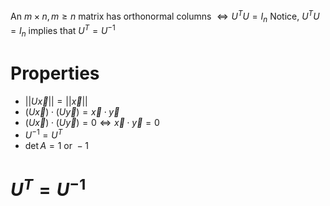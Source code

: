 An $m \times n, m \ge n$ matrix has orthonormal columns $\iff U^TU=I_n$
Notice, $U^TU=I_n$ implies that $U^T=U^{-1}$ 
# Properties 
- $||U\vec{x}||=||\vec{x}||$
- $(U\vec{x})\cdot(U\vec{y})=\vec{x}\cdot\vec{y}$
- $(U\vec{x})\cdot(U\vec{y})=0 \iff \vec{x}\cdot\vec{y}=0$
- $U^{-1}=U^T$
- $\det{A}=1 \text{ or } -1$
# $U^T=U^{-1}$ 
